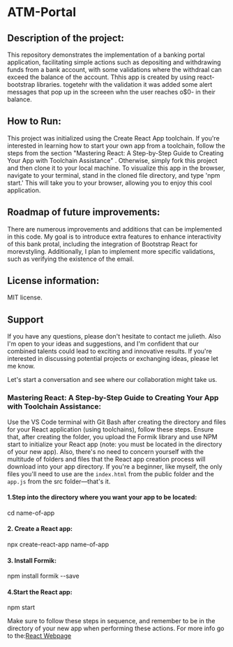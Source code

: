 # ATM-Portal

## Description of the project:
This repository demonstrates the implementation of a banking portal application, facilitating simple actions such as depositing and withdrawing funds from a bank account, with some validations where the withdraal can exceed the balance of the account. Thhis app is created by using react-bootstrap libraries. togetehr with the validation it was added some alert messages that pop up in the screeen whn the user reaches o$0- in their balance.

## How to Run:
This project was initialized using the Create React App toolchain. If you're interested in learning how to start your own app from a toolchain, follow the steps from the section "Mastering React: A Step-by-Step Guide to Creating Your App with Toolchain Assistance" . Otherwise, simply fork this project and then clone it to your local machine. To visualize this app in the browser, navigate to your terminal, stand in the cloned file directory, and type 'npm start.' This will take you to your browser, allowing you to enjoy this cool application.


## Roadmap of future improvements:
There are numerous improvements and additions that can be implemented in this code. My goal is to introduce extra features to enhance interactivity of this bank protal, including the integration of Bootstrap React for morevstyling. Additionally, I plan to implement more specific validations, such as verifying the existence of the email. 

## License information:
MIT license.

## Support
If you have any questions, please don't hesitate to contact me julieth. Also I'm open to your ideas and suggestions, and I'm confident that our combined talents could lead to exciting and innovative results. If you're interested in discussing potential projects or exchanging ideas, please let me know.

Let's start a conversation and see where our collaboration might take us.


### Mastering React: A Step-by-Step Guide to Creating Your App with Toolchain Assistance:

Use the VS Code terminal with Git Bash after creating the directory and files for your React application (using toolchains), follow these steps. Ensure that, after creating the folder, you upload the Formik library and use NPM start to initialize your React app (note: you must be located in the directory of your new app). Also, there's no need to concern yourself with the multitude of folders and files that the React app creation process will download into your app directory. If you're a beginner, like myself, the only files you'll need to use are the `index.html` from the public folder and the `app.js` from the src folder—that's it. 


#### 1.Step into the directory where you want your app to be located:
cd name-of-app

#### 2. Create a React app:
npx create-react-app name-of-app

#### 3. Install Formik:
npm install formik --save

#### 4.Start the React app:
npm start

Make sure to follow these steps in sequence, and remember to be in the directory of your new app when performing these actions. For more info go to the:[React Webpage](https://create-react-app.dev/docs/getting-started/)
